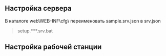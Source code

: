## Настройка сервера 


В каталоге web\WEB-INF\cfg\ переименовать sample.srv.json в srv.json



>setup.***.srv.bat



## Настройка рабочей станции
